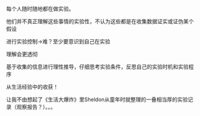 每个人随时随地都在做实验。

他们并不真正理解这些事情的实验性，不认为这些都是在收集数据证实或证伪某个假设

进行实验控制->难？至少要意识到自己在实验

理解会更透彻

基于收集的信息进行理性推导，仔细思考实验条件，反思自己的实验时机和实验程序

从生活经验中的收获！



让我不由想起了《生活大爆炸》里Sheldon从童年时就整理的一叠相当厚的实验记录（观察报告？）。。。

